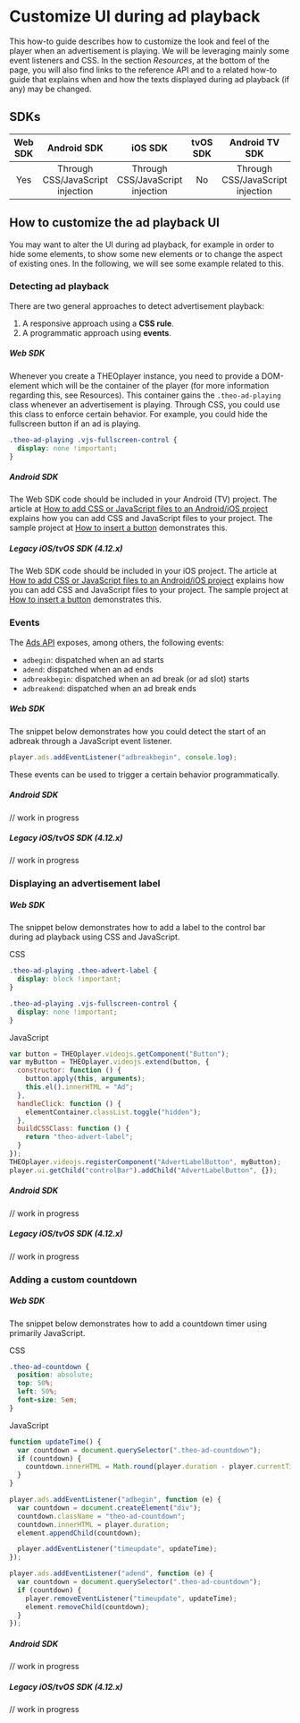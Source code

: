 # Customize UI during ad playback

This how-to guide describes how to customize the look and feel of the player when an advertisement is playing. We will be leveraging mainly some event listeners and CSS. In the section _Resources_, at the bottom of the page, you will also find links to the reference API and to a related how-to guide that explains when and how the texts displayed during ad playback (if any) may be changed.

## SDKs

| Web SDK |           Android SDK            |             iOS SDK              | tvOS SDK |          Android TV SDK          | Chromecast SDK |
| :-----: | :------------------------------: | :------------------------------: | :------: | :------------------------------: | :------------: |
|   Yes   | Through CSS/JavaScript injection | Through CSS/JavaScript injection |    No    | Through CSS/JavaScript injection |      N/A       |

## How to customize the ad playback UI

You may want to alter the UI during ad playback, for example in order to hide some elements, to show some new elements or to change the aspect of existing ones. In the following, we will see some example related to this.

### Detecting ad playback

There are two general approaches to detect advertisement playback:

1. A responsive approach using a **CSS rule**.
2. A programmatic approach using **events**.

##### Web SDK

Whenever you create a THEOplayer instance, you need to provide a DOM-element which will be the container of the player (for more information regarding this, see Resources). This container gains the `.theo-ad-playing` class whenever an advertisement is playing. Through CSS, you could use this class to enforce certain behavior. For example, you could hide the fullscreen button if an ad is playing.

```css
.theo-ad-playing .vjs-fullscreen-control {
  display: none !important;
}
```

##### Android SDK

The Web SDK code should be included in your Android (TV) project.
The article at [How to add CSS or JavaScript files to an Android/iOS project](../../../theoplayer_versioned_docs/version-v4/faq/01-how-to-add-css-or-javascript-files-to-android-ios.md) explains how you can add CSS and JavaScript files to your project. The sample project at [How to insert a button](../../how-to-guides/11-ui/07-how-to-insert-a-button.md) demonstrates this.

##### Legacy iOS/tvOS SDK (4.12.x)

The Web SDK code should be included in your iOS project. The article at [How to add CSS or JavaScript files to an Android/iOS project](../../../theoplayer_versioned_docs/version-v4/faq/01-how-to-add-css-or-javascript-files-to-android-ios.md) explains how you can add CSS and JavaScript files to your project. The sample project at [How to insert a button](../../how-to-guides/11-ui/07-how-to-insert-a-button.md) demonstrates this.

### Events

The [Ads API](pathname:///theoplayer/v7/api-reference/web/interfaces/Ads.html) exposes, among others, the following events:

- `adbegin`: dispatched when an ad starts
- `adend`: dispatched when an ad ends
- `adbreakbegin`: dispatched when an ad break (or ad slot) starts
- `adbreakend`: dispatched when an ad break ends

##### Web SDK

The snippet below demonstrates how you could detect the start of an adbreak through a JavaScript event listener.

```js
player.ads.addEventListener("adbreakbegin", console.log);
```

These events can be used to trigger a certain behavior programmatically.

##### Android SDK

// work in progress

##### Legacy iOS/tvOS SDK (4.12.x)

// work in progress

### Displaying an advertisement label

##### Web SDK

The snippet below demonstrates how to add a label to the control bar during ad playback using CSS and JavaScript.

CSS

```css
.theo-ad-playing .theo-advert-label {
  display: block !important;
}

.theo-ad-playing .vjs-fullscreen-control {
  display: none !important;
}
```

JavaScript

```js
var button = THEOplayer.videojs.getComponent("Button");
var myButton = THEOplayer.videojs.extend(button, {
  constructor: function () {
    button.apply(this, arguments);
    this.el().innerHTML = "Ad";
  },
  handleClick: function () {
    elementContainer.classList.toggle("hidden");
  },
  buildCSSClass: function () {
    return "theo-advert-label";
  }
});
THEOplayer.videojs.registerComponent("AdvertLabelButton", myButton);
player.ui.getChild("controlBar").addChild("AdvertLabelButton", {});
```

##### Android SDK

// work in progress

##### Legacy iOS/tvOS SDK (4.12.x)

// work in progress

### Adding a custom countdown

##### Web SDK

The snippet below demonstrates how to add a countdown timer using primarily JavaScript.

CSS

```css
.theo-ad-countdown {
  position: absolute;
  top: 50%;
  left: 50%;
  font-size: 5em;
}
```

JavaScript

```js
function updateTime() {
  var countdown = document.querySelector(".theo-ad-countdown");
  if (countdown) {
    countdown.innerHTML = Math.round(player.duration - player.currentTime);
  }
}

player.ads.addEventListener("adbegin", function (e) {
  var countdown = document.createElement("div");
  countdown.className = "theo-ad-countdown";
  countdown.innerHTML = player.duration;
  element.appendChild(countdown);

  player.addEventListener("timeupdate", updateTime);
});

player.ads.addEventListener("adend", function (e) {
  var countdown = document.querySelector(".theo-ad-countdown");
  if (countdown) {
    player.removeEventListener("timeupdate", updateTime);
    element.removeChild(countdown);
  }
});
```

##### Android SDK

// work in progress

##### Legacy iOS/tvOS SDK (4.12.x)

// work in progress
